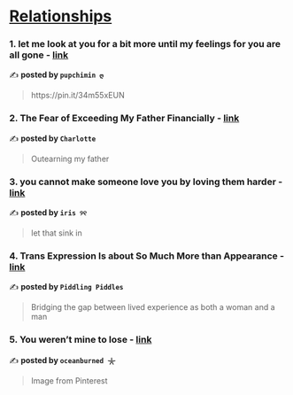 
<h1><a href=https://medium.com/tag/relationships/recommended target="_blank" rel="noopener noreferrer">Relationships</a></h1>
<h3>1. let me look at you for a bit more until my feelings for you are all gone - <a href="https://medium.com/@pupchimin/let-me-look-at-you-for-a-bit-more-until-my-feelings-for-you-are-all-gone-a89f07fb7e4d" target="_blank" rel="noopener noreferrer">link</a></h3>

✍️ **posted by `pupchimin ღ`**

<blockquote>https://pin.it/34m55xEUN</blockquote>

<h3>2. The Fear of Exceeding My Father Financially - <a href="https://medium.com/the-virago/the-fear-of-exceeding-my-father-financially-6f484f0f0e50" target="_blank" rel="noopener noreferrer">link</a></h3>

✍️ **posted by `Charlotte`**

<blockquote>Outearning my father</blockquote>

<h3>3. you cannot make someone love you by loving them harder - <a href="https://medium.com/@fyoaeuriz/you-cannot-make-someone-love-you-by-loving-them-harder-657c9e788b25" target="_blank" rel="noopener noreferrer">link</a></h3>

✍️ **posted by `iris ୨୧`**

<blockquote>let that sink in</blockquote>

<h3>4. Trans Expression Is about So Much More than Appearance - <a href="https://medium.com/prismnpen/trans-expression-is-about-so-much-more-than-appearance-e559c3cf1af5" target="_blank" rel="noopener noreferrer">link</a></h3>

✍️ **posted by `Piddling Piddles`**

<blockquote>Bridging the gap between lived experience as both a woman and a man</blockquote>

<h3>5. You weren’t mine to lose - <a href="https://medium.com/@i043logs/you-werent-mine-to-lose-75c83fa7fd55" target="_blank" rel="noopener noreferrer">link</a></h3>

✍️ **posted by `oceanburned 𓇼`**

<blockquote>Image from Pinterest</blockquote>

